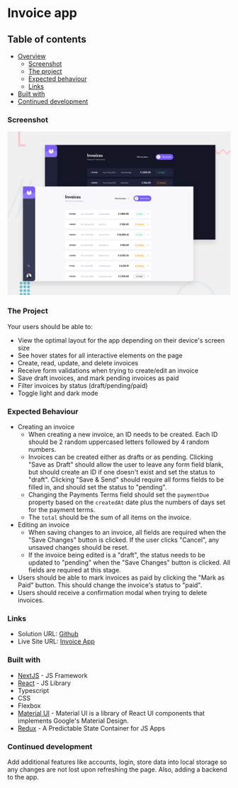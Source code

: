 # Invoice app

## Table of contents

- [Overview](#overview)
  - [Screenshot](#screenshot)
  - [The project](#the-project)
  - [Expected behaviour](#expected-behaviour)
  - [Links](#links)
- [Built with](#built-with)
- [Continued development](#continued-development)

### Screenshot

![Design preview for the Invoice app coding challenge](./preview.jpg)

### The Project

Your users should be able to:

- View the optimal layout for the app depending on their device's screen size
- See hover states for all interactive elements on the page
- Create, read, update, and delete invoices
- Receive form validations when trying to create/edit an invoice
- Save draft invoices, and mark pending invoices as paid
- Filter invoices by status (draft/pending/paid)
- Toggle light and dark mode

### Expected Behaviour

- Creating an invoice
  - When creating a new invoice, an ID needs to be created. Each ID should be 2 random uppercased letters followed by 4 random numbers.
  - Invoices can be created either as drafts or as pending. Clicking "Save as Draft" should allow the user to leave any form field blank, but should create an ID if one doesn't exist and set the status to "draft". Clicking "Save & Send" should require all forms fields to be filled in, and should set the status to "pending".
  - Changing the Payments Terms field should set the `paymentDue` property based on the `createdAt` date plus the numbers of days set for the payment terms.
  - The `total` should be the sum of all items on the invoice.
- Editing an invoice
  - When saving changes to an invoice, all fields are required when the "Save Changes" button is clicked. If the user clicks "Cancel", any unsaved changes should be reset.
  - If the invoice being edited is a "draft", the status needs to be updated to "pending" when the "Save Changes" button is clicked. All fields are required at this stage.
- Users should be able to mark invoices as paid by clicking the "Mark as Paid" button. This should change the invoice's status to "paid".
- Users should receive a confirmation modal when trying to delete invoices.

### Links

- Solution URL: [Github](https://github.com/bilanoo/invoice)
- Live Site URL: [Invoice App](https://invoice-app-by-bilal-khan.netlify.app)

### Built with

- [NextJS](https://nextjs.org/) - JS Framework
- [React](https://reactjs.org/) - JS Library
- Typescript
- CSS
- Flexbox
- [Material UI](https://mui.com/material-ui/getting-started/) - Material UI is a library of React UI components that implements Google's Material Design.
- [Redux](https://redux.js.org/) - A Predictable State Container for JS Apps

### Continued development

Add additional features like accounts, login, store data into local storage so any changes are not lost upon refreshing the page. Also, adding a backend to the app.

